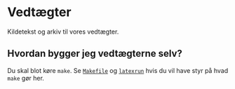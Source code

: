 # Vedtægter

Kildetekst og arkiv til vores vedtægter.

## Hvordan bygger jeg vedtægterne selv?

Du skal blot køre `make`. Se [`Makefile`](Makefile) og [`latexrun`](latexrun)
hvis du vil have styr på hvad `make` gør her.
